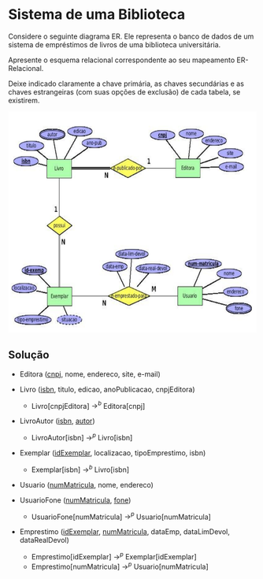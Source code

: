 # Sistema de uma Biblioteca

Considere o seguinte diagrama ER. Ele representa o banco de dados de um sistema de empréstimos de livros de uma biblioteca universitária. 

Apresente o esquema relacional correspondente ao seu mapeamento ER-Relacional. 

Deixe indicado claramente a chave primária, as chaves secundárias e as chaves estrangeiras (com suas opções de exclusão) de cada tabela, se existirem.

<p align="center">
    <img src="../readmeImg/01_enunciado.png" width="800px" height="450px">
</p>

## Solução

* Editora (<ins>cnpj</ins>, nome, endereco, site, e-mail)

* Livro (<ins>isbn</ins>, titulo, edicao, anoPublicacao, cnpjEditora)
    * Livro[cnpjEditora] $\rightarrow ^{b}$ Editora[cnpj]

* LivroAutor (<ins>isbn</ins>, <ins>autor</ins>)
    * LivroAutor[isbn] $\rightarrow ^{p}$ Livro[isbn]

* Exemplar (<ins>idExemplar</ins>, localizacao, tipoEmprestimo, isbn)
    * Exemplar[isbn] $\rightarrow ^{b}$ Livro[isbn]

* Usuario (<ins>numMatricula</ins>, nome, endereco)

* UsuarioFone (<ins>numMatricula</ins>, <ins>fone</ins>)
    * UsuarioFone[numMatricula] $\rightarrow ^{p}$ Usuario[numMatricula]

* Emprestimo (<ins>idExemplar</ins>, <ins>numMatricula</ins>, dataEmp, dataLimDevol, dataRealDevol)
    * Emprestimo[idExemplar] $\rightarrow ^{p}$ Exemplar[idExemplar]
    * Emprestimo[numMatricula] $\rightarrow ^{p}$ Usuario[numMatricula]